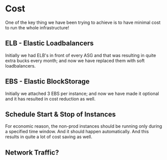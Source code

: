 Cost
====
One of the key thing we have been trying to achieve is to have minimal cost to run the whole infrastructure!

## ELB - Elastic Loadbalancers
Initially we had ELB's in front of every ASG and that was resulting in quite extra bucks every month; and now we have replaced them with soft loadbalancers.

## EBS - Elastic BlockStorage
Initially we attached 3 EBS per instance; and now we have made it optional and it has resulted in cost reduction as well.

## Schedule Start & Stop of Instances
For economic reason, the non-prod instances should be running only during a specified time window. And it should happen automatically. And this results in quite a lot of cost saving as well.

## Network Traffic?
